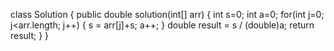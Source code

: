 class Solution {
    public double solution(int[] arr) {
        int s=0;
        int a=0;
        for(int j=0; j<arr.length; j++) {
            s = arr[j]+s;
            a++;
        }
        double result = s / (double)a;
        return result;
    }
}